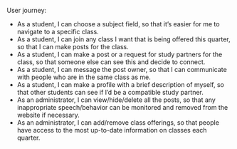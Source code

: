 User journey: </br>
- As a student, I can choose a subject field, so that it’s easier for me to navigate to a specific class.</br>
- As a student, I can join any class I want that is being offered this quarter, so that I can make posts for the class.</br>
- As a student, I can make a post or a request for study partners for the class, so that someone else can see this and decide to connect.</br>
- As a student, I can message the post owner, so that I can communicate with people who are in the same class as me.</br>
- As a student, I can make a profile with a brief description of myself, so that other students can see if I’d be a compatible study partner.</br>
- As an administrator, I can view/hide/delete all the posts, so that any inappropriate speech/behavior can be monitored and removed from the website if necessary.</br>
- As an administrator, I can add/remove class offerings, so that people have access to the most up-to-date information on classes each quarter.
